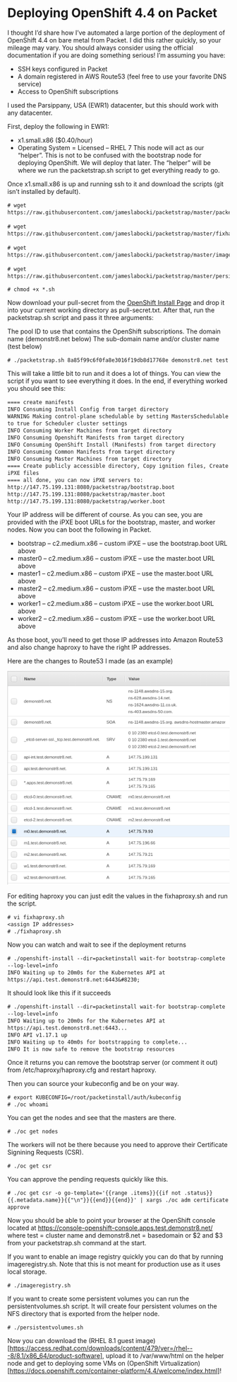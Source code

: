 # Deploying OpenShift 4.4 on Packet
I thought I’d share how I’ve automated a large portion of the deployment of OpenShift 4.4 on bare metal from Packet. I did this rather quickly, so your mileage may vary. You should always consider using the official documentation if you are doing something serious! I’m assuming you have:

 - SSH keys configured in Packet
 - A domain registered in AWS Route53 (feel free to use your favorite DNS service)
 - Access to OpenShift subscriptions

I used the Parsippany, USA (EWR1) datacenter, but this should work with any datacenter.

First, deploy the following in EWR1:

 - x1.small.x86 ($0.40/hour)
 - Operating System = Licensed – RHEL 7
This node will act as our “helper”. This is not to be confused with the bootstrap node for deploying OpenShift. We will deploy that later. The “helper” will be where we run the packetstrap.sh script to get everything ready to go.

Once x1.small.x86 is up and running ssh to it and download the scripts (git isn’t installed by default).

```
# wget https://raw.githubusercontent.com/jameslabocki/packetstrap/master/packetstrap.sh

# wget https://raw.githubusercontent.com/jameslabocki/packetstrap/master/fixhaproxy.sh

# wget https://raw.githubusercontent.com/jameslabocki/packetstrap/master/imageregistry.sh

# wget https://raw.githubusercontent.com/jameslabocki/packetstrap/master/persistentvolumes.sh
```

```
# chmod +x *.sh
```

Now download your pull-secret from the [OpenShift Install Page](https://cloud.redhat.com/openshift/install/pull-secret) and drop it into your current working directory as pull-secret.txt. After that, run the packetstrap.sh script and pass it three arguments:

The pool ID to use that contains the OpenShift subscriptions.
The domain name (demonstr8.net below)
The sub-domain name and/or cluster name (test below)

```
# ./packetstrap.sh 8a85f99c6f0fa8e3016f19db8d17768e demonstr8.net test
```

This will take a little bit to run and it does a lot of things. You can view the script if you want to see everything it does. In the end, if everything worked you should see this:

```
==== create manifests
INFO Consuming Install Config from target directory
WARNING Making control-plane schedulable by setting MastersSchedulable to true for Scheduler cluster settings
INFO Consuming Worker Machines from target directory
INFO Consuming Openshift Manifests from target directory
INFO Consuming OpenShift Install (Manifests) from target directory
INFO Consuming Common Manifests from target directory
INFO Consuming Master Machines from target directory
==== Create publicly accessible directory, Copy ignition files, Create iPXE files
==== all done, you can now iPXE servers to:
http://147.75.199.131:8080/packetstrap/bootstrap.boot
http://147.75.199.131:8080/packetstrap/master.boot
http://147.75.199.131:8080/packetstrap/worker.boot
```


Your IP address will be different of course. As you can see, you are provided with the iPXE boot URLs for the bootstrap, master, and worker nodes. Now you can boot the following in Packet.

 - bootstrap – c2.medium.x86 – custom iPXE – use the bootstrap.boot URL above
 - master0 – c2.medium.x86 – custom iPXE – use the master.boot URL above
 - master1 – c2.medium.x86 – custom iPXE – use the master.boot URL above
 - master2 – c2.medium.x86 – custom iPXE – use the master.boot URL above
 - worker1 – c2.medium.x86 – custom iPXE – use the worker.boot URL above
 - worker2 – c2.medium.x86 – custom iPXE – use the worker.boot URL above

As those boot, you’ll need to get those IP addresses into Amazon Route53 and also change haproxy to have the right IP addresses.

Here are the changes to Route53 I made (as an example)

![DNS Entries in Route53](images/route53.png)

For editing haproxy you can just edit the values in the fixhaproxy.sh and run the script.

```
# vi fixhaproxy.sh
<assign IP addresses>
# ./fixhaproxy.sh
```

Now you can watch and wait to see if the deployment returns

```
# ./openshift-install --dir=packetinstall wait-for bootstrap-complete --log-level=info 
INFO Waiting up to 20m0s for the Kubernetes API at https://api.test.demonstr8.net:6443&#8230;
```

It should look like this if it succeeds

```
# ./openshift-install --dir=packetinstall wait-for bootstrap-complete --log-level=info
INFO Waiting up to 20m0s for the Kubernetes API at https://api.test.demonstr8.net:6443... 
INFO API v1.17.1 up                               
INFO Waiting up to 40m0s for bootstrapping to complete... 
INFO It is now safe to remove the bootstrap resources 
```

Once it returns you can remove the bootstrap server (or comment it out) from /etc/haproxy/haproxy.cfg and restart haproxy.

Then you can source your kubeconfig and be on your way.

```
# export KUBECONFIG=/root/packetinstall/auth/kubeconfig
# ./oc whoami
```

You can get the nodes and see that the masters are there.

```
# ./oc get nodes
```

The workers will not be there because you need to approve their Certificate Signining Requests (CSR).

```
# ./oc get csr
```

You can approve the pending requests quickly like this.

```
# ./oc get csr -o go-template='{{range .items}}{{if not .status}}{{.metadata.name}}{{"\n"}}{{end}}{{end}}' | xargs ./oc adm certificate approve
```

Now you should be able to point your browser at the OpenShift console located at https://console-openshift-console.apps.test.demonstr8.net/ where test = cluster name and demonstr8.net = basedomain or $2 and $3 from your packetstrap.sh command at the start.

If you want to enable an image registry quickly you can do that by running imageregistry.sh. Note that this is not meant for production use as it uses local storage.

```
# ./imageregistry.sh
```

If you want to create some persistent volumes you can run the persistentvolumes.sh script. It will create four persistent volumes on the NFS directory that is exported from the helper node.

```
# ./persistentvolumes.sh
```

Now you can download the (RHEL 8.1 guest image)[https://access.redhat.com/downloads/content/479/ver=/rhel---8/8.1/x86_64/product-software], upload it to /var/www/html on the helper node and get to deploying some VMs on (OpenShift Virtualization)[https://docs.openshift.com/container-platform/4.4/welcome/index.html]!
